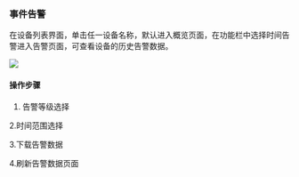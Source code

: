 ### 事件告警 ###

在设备列表界面，单击任一设备名称，默认进入概览页面，在功能栏中选择时间告警进入告警页面，可查看设备的历史告警数据。

<img src="/assets/device-alarm.png">

#### 操作步骤 ####

1. 告警等级选择

2.时间范围选择

3.下载告警数据

4.刷新告警数据页面